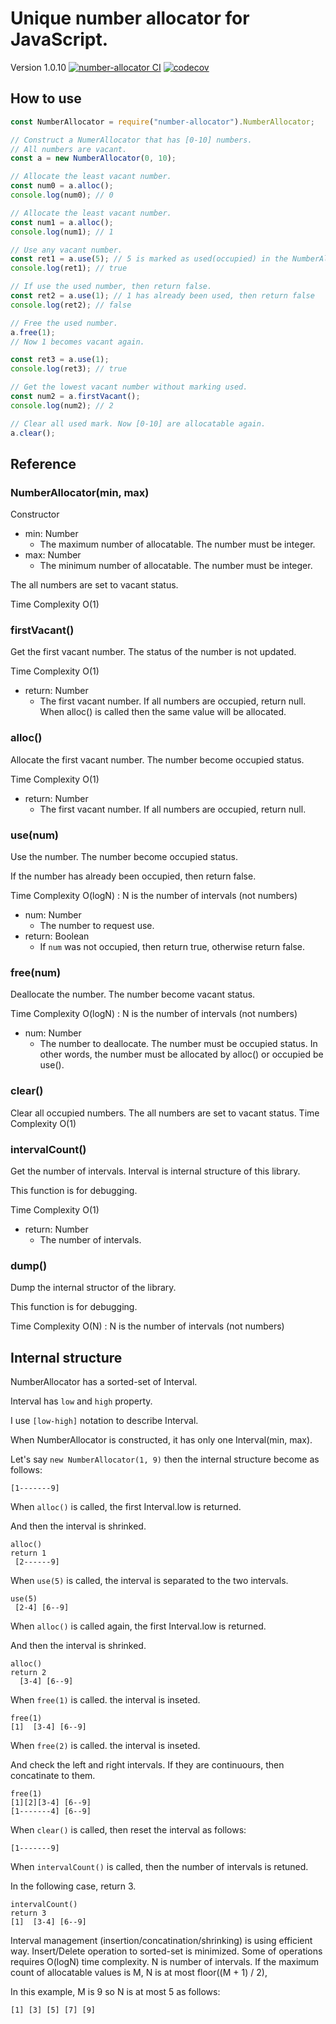 # Unique number allocator for JavaScript.

Version 1.0.10 [![number-allocator CI](https://github.com/redboltz/number-allocator/workflows/number-allocator%20CI/badge.svg)](https://github.com/redboltz/number-allocator/actions) [![codecov](https://codecov.io/gh/redboltz/number-allocator/branch/main/graph/badge.svg)](https://codecov.io/gh/redboltz/number-allocator)

## How to use

```js
const NumberAllocator = require("number-allocator").NumberAllocator;

// Construct a NumerAllocator that has [0-10] numbers.
// All numbers are vacant.
const a = new NumberAllocator(0, 10);

// Allocate the least vacant number.
const num0 = a.alloc();
console.log(num0); // 0

// Allocate the least vacant number.
const num1 = a.alloc();
console.log(num1); // 1

// Use any vacant number.
const ret1 = a.use(5); // 5 is marked as used(occupied) in the NumberAllocator.
console.log(ret1); // true

// If use the used number, then return false.
const ret2 = a.use(1); // 1 has already been used, then return false
console.log(ret2); // false

// Free the used number.
a.free(1);
// Now 1 becomes vacant again.

const ret3 = a.use(1);
console.log(ret3); // true

// Get the lowest vacant number without marking used.
const num2 = a.firstVacant();
console.log(num2); // 2

// Clear all used mark. Now [0-10] are allocatable again.
a.clear();
```

## Reference

### NumberAllocator(min, max)

Constructor

- min: Number
  - The maximum number of allocatable. The number must be integer.
- max: Number
  - The minimum number of allocatable. The number must be integer.

The all numbers are set to vacant status.

Time Complexity O(1)

### firstVacant()

Get the first vacant number. The status of the number is not updated.

Time Complexity O(1)

- return: Number
  - The first vacant number. If all numbers are occupied, return null.
    When alloc() is called then the same value will be allocated.

### alloc()

Allocate the first vacant number. The number become occupied status.

Time Complexity O(1)

- return: Number
  - The first vacant number. If all numbers are occupied, return null.

### use(num)

Use the number. The number become occupied status.

If the number has already been occupied, then return false.

Time Complexity O(logN) : N is the number of intervals (not numbers)

- num: Number
  - The number to request use.
- return: Boolean
  - If `num` was not occupied, then return true, otherwise return false.

### free(num)

Deallocate the number. The number become vacant status.

Time Complexity O(logN) : N is the number of intervals (not numbers)

- num: Number
  - The number to deallocate. The number must be occupied status.
    In other words, the number must be allocated by alloc() or occupied be use().

### clear()

Clear all occupied numbers.
The all numbers are set to vacant status.
Time Complexity O(1)

### intervalCount()

Get the number of intervals. Interval is internal structure of this library.

This function is for debugging.

Time Complexity O(1)

- return: Number
  - The number of intervals.

### dump()

Dump the internal structor of the library.

This function is for debugging.

Time Complexity O(N) : N is the number of intervals (not numbers)

## Internal structure

NumberAllocator has a sorted-set of Interval.

Interval has `low` and `high` property.

I use `[low-high]` notation to describe Interval.

When NumberAllocator is constructed, it has only one Interval(min, max).

Let's say `new NumberAllocator(1, 9)` then the internal structure become as follows:

```
[1-------9]
```

When `alloc()` is called, the first Interval.low is returned.

And then the interval is shrinked.

```
alloc()
return 1
 [2------9]
```

When `use(5)` is called, the interval is separated to the two intervals.

```
use(5)
 [2-4] [6--9]
```

When `alloc()` is called again, the first Interval.low is returned.

And then the interval is shrinked.

```
alloc()
return 2
  [3-4] [6--9]
```

When `free(1)` is called. the interval is inseted.

```
free(1)
[1]  [3-4] [6--9]
```

When `free(2)` is called. the interval is inseted.

And check the left and right intervals. If they are continuours, then concatinate to them.

```
free(1)
[1][2][3-4] [6--9]
[1-------4] [6--9]
```

When `clear()` is called, then reset the interval as follows:

```
[1-------9]
```

When `intervalCount()` is called, then the number of intervals is retuned.

In the following case, return 3.

```
intervalCount()
return 3
[1]  [3-4] [6--9]
```

Interval management (insertion/concatination/shrinking) is using efficient way.
Insert/Delete operation to sorted-set is minimized.
Some of operations requires O(logN) time complexity. N is number of intervals.
If the maximum count of allocatable values is M, N is at most floor((M + 1) / 2),

In this example, M is 9 so N is at most 5 as follows:

```
[1] [3] [5] [7] [9]
```
